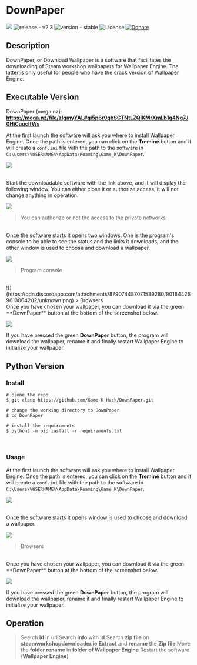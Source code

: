 # DownPaper

![](https://cdn.discordapp.com/attachments/837345074877562892/901839931612229703/DownPaper.png)
![release - v2.3](https://img.shields.io/static/v1?label=release&message=v2.3&color=blue) ![version - stable](https://img.shields.io/static/v1?label=version&message=stable&color=red) ![License](https://img.shields.io/badge/License-GNU-yellow)
[![Donate](https://img.shields.io/badge/Donate-PayPal-green.svg)](https://www.paypal.com/paypalme/gamekdonate)

## Description
DownPaper, or Download Wallpaper is a software that facilitates the downloading of Steam workshop wallpapers for Wallpaper Engine. The latter is only useful for people who have the crack version of Wallpaper Engine.

## Executable Version

DownPaper (mega.nz): **https://mega.nz/file/zlgmyYAL#qi5p6r9qbSCTNtLZQlKMrXmLb1g4Ng7J0HiCuucIfWs**

At the first launch the software will ask you where to install Wallpaper Engine. Once the path is entered, you can click on the **Treminé** button and it will create a `conf.ini` file with the path to the software in `C:\Users\%USERNAME%\AppData\Roaming\Game_K\DownPaper`.

![](https://cdn.discordapp.com/attachments/879074487071539280/901850719764754472/unknown.png)

<br>
Start the downloadable software with the link above, and it will display the following window. You can either close it or authorize access, it will not change anything in operation. 

![](https://cdn.discordapp.com/attachments/879074487071539280/901838013879971850/unknown.png)
> You can authorize or not the access to the private networks

<br>
Once the software starts it opens two windows. One is the program's console to be able to see the status and the links it downloads, and the other window is used to choose and download a wallpaper.

![](https://cdn.discordapp.com/attachments/879074487071539280/901839570595905536/unknown.png)
> Program console 

<br>
![](https://cdn.discordapp.com/attachments/879074487071539280/901844269613064202/unknown.png)
> Browsers

<br>
Once you have chosen your wallpaper, you can download it via the green **DownPaper** button at the bottom of the screenshot below. 

![](https://cdn.discordapp.com/attachments/879074487071539280/901845269883269121/unknown.png)
<br>

If you have pressed the green **DownPaper** button, the program will download the wallpaper, rename it and finally restart Wallpaper Engine to initialize your wallpaper.

## Python Version

### Install

```console
# clone the repo
$ git clone https://github.com/Game-K-Hack/DownPaper.git

# change the working directory to DownPaper
$ cd DownPaper

# install the requirements
$ python3 -m pip install -r requirements.txt
```
<br>

### Usage

At the first launch the software will ask you where to install Wallpaper Engine. Once the path is entered, you can click on the **Treminé** button and it will create a `conf.ini` file with the path to the software in `C:\Users\%USERNAME%\AppData\Roaming\Game_K\DownPaper`.

![](https://cdn.discordapp.com/attachments/879074487071539280/901850719764754472/unknown.png)

<br>
Once the software starts it opens window is used to choose and download a wallpaper.

![](https://cdn.discordapp.com/attachments/879074487071539280/901844269613064202/unknown.png)
> Browsers

<br>
Once you have chosen your wallpaper, you can download it via the green **DownPaper** button at the bottom of the screenshot below. 

![](https://cdn.discordapp.com/attachments/879074487071539280/901845269883269121/unknown.png)
<br>

If you have pressed the green **DownPaper** button, the program will download the wallpaper, rename it and finally restart Wallpaper Engine to initialize your wallpaper.

## Operation

> Search **id** in url
> Search **info** with **id**
> Search **zip file** on **steamworkshopdownloader.io**
> **Extract** and **rename** the **Zip file**
> Move the **folder rename** in **folder of Wallpaper Engine**
> Restart the software (**Wallpaper Engine**)
